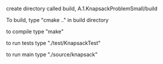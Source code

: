 create directory called build, A.1.KnapsackProblemSmall/build

To build, type "cmake .." in build directory

to compile type "make"

to run tests type "./test/KnapsackTest"

to run main type "./source/knapsack"